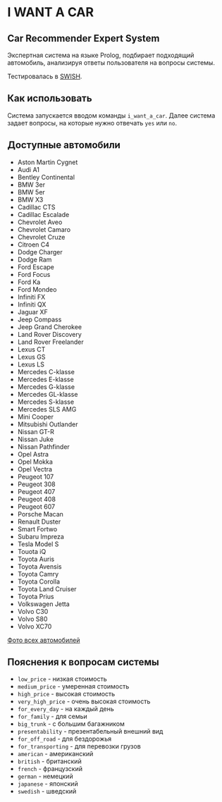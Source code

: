 # I WANT A CAR
## Car Recommender Expert System

Экспертная система на языке Prolog, подбирает подходящий автомобиль, анализируя ответы пользователя на вопросы системы.

Тестировалась в [SWISH](http://swish.swi-prolog.org/index.html).

## Как использовать
Система запускается вводом команды `i_want_a_car`. Далее система задает вопросы, на которые нужно отвечать `yes` или `no`.

## Доступные автомобили
- Aston Martin Cygnet 
- Audi A1 
- Bentley Continental 
- BMW 3er 
- BMW 5er 
- BMW X3 
- Cadillac CTS 
- Cadillac Escalade 
- Chevrolet Aveo 
- Chevrolet Camaro 
- Chevrolet Cruze 
- Citroen C4 
- Dodge Charger 
- Dodge Ram 
- Ford Escape 
- Ford Focus 
- Ford Ka 
- Ford Mondeo 
- Infiniti FX 
- Infiniti QX 
- Jaguar XF 
- Jeep Compass 
- Jeep Grand Cherokee 
- Land Rover Discovery 
- Land Rover Freelander 
- Lexus CT
- Lexus GS 
- Lexus LS 
- Mercedes C-klasse 
- Mercedes E-klasse 
- Mercedes G-klasse 
- Mercedes GL-klasse 
- Mercedes S-klasse 
- Mercedes SLS AMG 
- Mini Cooper 
- Mitsubishi Outlander 
- Nissan GT-R 
- Nissan Juke 
- Nissan Pathfinder 
- Opel Astra 
- Opel Mokka 
- Opel Vectra 
- Peugeot 107 
- Peugeot 308 
- Peugeot 407 
- Peugeot 408 
- Peugeot 607 
- Porsche Macan 
- Renault Duster 
- Smart Fortwo 
- Subaru Impreza 
- Tesla Model S 
- Touota iQ 
- Toyota Auris 
- Toyota Avensis 
- Toyota Camry
- Toyota Corolla 
- Toyota Land Cruiser 
- Toyota Prius
- Volkswagen Jetta 
- Volvo C30 
- Volvo S80 
- Volvo XC70 

[Фото всех автомобилей](https://github.com/quizbeat/I-WANT-A-CAR/tree/master/cars%20photos)

## Пояснения к вопросам системы
- `low_price` - низкая стоимость
- `medium_price` - умеренная стоимость
- `high_price` - высокая стоимость
- `very_high_price` - очень высокая стоимость
- `for_every_day` - на каждый день
- `for_family` - для семьи
- `big_trunk` - с большим багажником
- `presentability` - презентабельный внешний вид
- `for_off_road` - для бездорожья
- `for_transporting` - для перевозки грузов
- `american` - американский
- `british` - британский
- `french` - французский
- `german` - немецкий
- `japanese` - японский
- `swedish` - шведский

